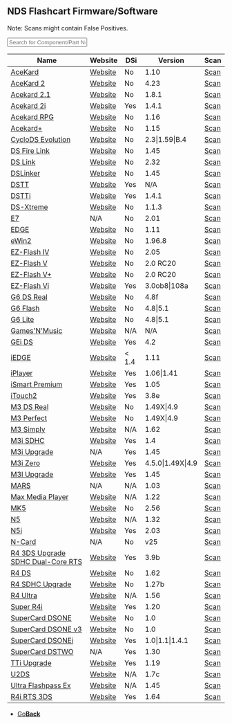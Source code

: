 <link href="table.css" rel="stylesheet">
<script src="jquery-3.2.1.min.js"></script>
<script type="text/javascript" charset="utf8" src="//cdn.datatables.net/1.10.16/js/jquery.dataTables.js"></script>
<script>
$(document).ready( function () {
    $('#FlashTable').DataTable( {
        paging: false,
		searching: true,
		dom: 'tpri'
    } );
} );
</script>

<script>
function searchFunction() {

    var table = $('#FlashTable').DataTable();
	var input = document.getElementById("FlashInput");
    table.search( input.value ).draw();
};
</script>

## NDS Flashcart Firmware/Software

Note: Scans might contain False Positives.

<input type="text" id="FlashInput" onkeyup="searchFunction()" placeholder="Search for Component/Part Number/Specification">

<table id="FlashTable" class="display">
    <thead>
        <tr>
            <th>Name</th>
            <th>Website</th>
			<th>DSi</th>
			<th>Version</th>
			<th>Scan</th>
        </tr>
    </thead>
    <tbody>
    <tr>
	    <td><a href="AceKard.zip">AceKard</a></td>
		<td><a href="http://www.acekard.com">Website</a></td>
		<td>No</td>
		<td>1.10</td>
		<td><a href="https://www.virustotal.com/#/file/88b88e2615f4d20aec63919a9994c1ee940e33388de2bd36340671e1469e2bc1/detection">Scan</a></td>
	</tr>
    <tr>
	    <td><a href="Acekard2.zip">AceKard 2</a></td>
		<td><a href="http://www.acekard.com">Website</a></td>
		<td>No</td>
		<td>4.23</td>
		<td><a href="https://www.virustotal.com/#/file/037ec6bb9f6f56a5bbeaed6aebee578bf14056c02b70fcfdcfdb92c5e69aaa14/detection">Scan</a></td>
	</tr>
    <tr>
	    <td><a href="Acekard21.zip">Acekard 2.1</a></td>
		<td><a href="http://www.acekard.com">Website</a></td>
		<td>No</td>
		<td>1.8.1</td>
		<td><a href="https://www.virustotal.com/#/file/5765a29cfa045cce9b9d5db6ef201c4baf143cf02b067e4de31e12f13594642f/detection">Scan</a></td>
	</tr>
    <tr>
	    <td><a href="Acekard2i.zip">Acekard 2i</a></td>
		<td><a href="http://www.acekard.com">Website</a></td>
		<td>Yes</td>
		<td>1.4.1</td>
		<td><a href="https://www.virustotal.com/#/file/6c7dbe833a0b7835ed4267968e675860ccba0b4d27b845d96902fdc48fa6a0e8/detection">Scan</a></td>
	</tr>
    <tr>
	    <td><a href="AcekardRPG.zip">Acekard RPG</a></td>
		<td><a href="http://www.acekard.com">Website</a></td>
		<td>No</td>
		<td>1.16</td>
		<td><a href="https://www.virustotal.com/#/file/6a2c63cc41db41da15c9eb459f3c0f2f13e803c4d6dece4838d3d7b3b5eeb33f/detection">Scan</a></td>
	</tr>
    <tr>
	    <td><a href="Acekard+.zip">Acekard+</a></td>
		<td><a href="http://www.acekard.com">Website</a></td>
		<td>No</td>
		<td>1.15</td>
		<td><a href="https://www.virustotal.com/#/file/42b415daa454f0705e7ce14a662362130bfd5824c629149f58c4a0e74002b687/detection">Scan</a></td>
	</tr>
    <tr>
	    <td><a href="CycoloDSEvo.zip">CycloDS Evolution</a></td>
		<td><a href="http://www.cyclopsds.com">Website</a></td>
		<td>No</td>
		<td>2.3|1.59|B.4</td>
		<td><a href="https://www.virustotal.com/#/file/ecc4a0fab6cdc9f0c8203a029ae6be5b690f606405d31fc1f33ce9602cb02d93/detection">Scan</a></td>
	</tr>
    <tr>
	    <td><a href="DSFireLink.zip">DS Fire Link</a></td>
		<td><a href="http://dsfirelink.com">Website</a></td>
		<td>No</td>
		<td>1.45</td>
		<td><a href="https://www.virustotal.com/#/file/63ad22aec84e799ea78cf8e069127f8add4d69e83c9ff12cd40b2b29d8fb4f5c/detection">Scan</a></td>
	</tr>
    <tr>
	    <td><a href="DSLink.zip">DS Link</a></td>
		<td><a href="http://www.ds-link.net/">Website</a></td>
		<td>No</td>
		<td>2.32</td>
		<td><a href="https://www.virustotal.com/#/file/e13c9b1c208aabbbefd0c79689d5985a1d0876aaf9b36baecb78ea7fc591ecc5/detection">Scan</a></td>
	</tr>
    <tr>
	    <td><a href="DSLinker.zip">DSLinker</a></td>
		<td><a href="http://www.dslinker.com/">Website</a></td>
		<td>No</td>
		<td>1.45</td>
		<td><a href="https://www.virustotal.com/#/file/53599e749ff0ab7dc3b4dad0511f11fe04eca27948c8410ded48a9b80f279284/detection">Scan</a></td>
	</tr>
    <tr>
	    <td><a href="DSTT.zip">DSTT</a></td>
		<td><a href="http://www.ndstt.com/">Website</a></td>
		<td>Yes</td>
		<td>N/A</td>
		<td><a href="https://www.virustotal.com/#/file/5ff790beb2def9b2d6501aab620bd62b92157015044f2ddd0a429c2cf19685d9/detection">Scan</a></td>
	</tr>
    <tr>
	    <td><a href="DSTTi.zip">DSTTi</a></td>
		<td><a href="http://www.ndstt.com/">Website</a></td>
		<td>Yes</td>
		<td>1.4.1</td>
		<td><a href="https://www.virustotal.com/#/file/5ff790beb2def9b2d6501aab620bd62b92157015044f2ddd0a429c2cf19685d9/detection">Scan</a></td>
	</tr>
    <tr>
	    <td><a href="DS-Xtreme.zip">DS-Xtreme</a></td>
		<td><a href="http://www.ds-x.com/">Website</a></td>
		<td>No</td>
		<td>1.1.3</td>
		<td><a href="https://www.virustotal.com/#/file/42da2af0402216452f76860014af0b332dfe51c48aafb4cb5a03c9601cc6ee76/detection">Scan</a></td>
	</tr>
    <tr>
	    <td><a href="E7.zip">E7</a></td>
		<td>N/A</td>
		<td>No</td>
		<td>2.01</td>
		<td><a href="https://www.virustotal.com/#/file/8177fb04f2a6eee76907f6a6e74355bd87a6e91e83b7f5585519036e20d8fc04/detection">Scan</a></td>
	</tr>
    <tr>
	    <td><a href="EDGE.zip">EDGE</a></td>
		<td><a href="http://www.edge-ds.cn/">Website</a></td>
		<td>No</td>
		<td>1.11</td>
		<td><a href="https://www.virustotal.com/#/file/6ea7ee0e636254a18cfb945933aaa380c265f7bd59d855ce9966e176b230d9e0/detection">Scan</a></td>
	</tr>
    <tr>
	    <td><a href="eWin2.zip">eWin2</a></td>
		<td><a href="http://www.ewin2.net/">Website</a></td>
		<td>No</td>
		<td>1.96.8</td>
		<td><a href="https://www.virustotal.com/#/file/ffd271657722f53e2cda71daaa093e14d8ef9f3d66808ec45837b7c2400ed8ec/detection">Scan</a></td>
	</tr>
    <tr>
	    <td><a href="EZ-FlashIV.zip">EZ-Flash IV</a></td>
		<td><a href="http://www.ezflash.cn/">Website</a></td>
		<td>No</td>
		<td>2.05</td>
		<td><a href="https://www.virustotal.com/#/file/8881506392478848b57c7726924ea8437c6b0cd5b51715577682b563333523c5/detection">Scan</a></td>
	</tr>
    <tr>
	    <td><a href="EZ-FlashV.zip">EZ-Flash V</a></td>
		<td><a href="http://www.ezflash.cn/">Website</a></td>
		<td>No</td>
		<td>2.0 RC20</td>
		<td><a href="https://www.virustotal.com/#/file/21284ae2b6d2601b7474023e58f16663961646bb063492d503b4d19ec8519c15/detection">Scan</a></td>
	</tr>
    <tr>
	    <td><a href="EZ-FlashV.zip">EZ-Flash V+</a></td>
		<td><a href="http://www.ezflash.cn/">Website</a></td>
		<td>No</td>
		<td>2.0 RC20</td>
		<td><a href="https://www.virustotal.com/#/file/21284ae2b6d2601b7474023e58f16663961646bb063492d503b4d19ec8519c15/detection">Scan</a></td>
	</tr>
    <tr>
	    <td><a href="EZ-FlashVi.zip">EZ-Flash Vi</a></td>
		<td><a href="http://www.ezflash.cn/">Website</a></td>
		<td>Yes</td>
		<td>3.0ob8|108a</td>
		<td><a href="https://www.virustotal.com/#/file/5a4ca734c46325861d9f3b2b6efb975ad90de43295670347992d71575bef352c/detection">Scan</a></td>
	</tr>
    <tr>
	    <td><a href="G6DSReal.zip">G6 DS Real</a></td>
		<td><a href="http://www.g6flash.com/">Website</a></td>
		<td>No</td>
		<td>4.8f</td>
		<td><a href="https://www.virustotal.com/#/file/ef4eff8926be19053d763601339fdeaf164133152fdac7b01bec08127315ee74/detection">Scan</a></td>
	</tr>
    <tr>
	    <td><a href="G6Flash.zip">G6 Flash</a></td>
		<td><a href="http://www.g6flash.com/">Website</a></td>
		<td>No</td>
		<td>4.8|5.1</td>
		<td><a href="https://www.virustotal.com/#/file/626e4ad774f4d62d617271971fa7667fceeda11a4cf82256af89a6e754c0338a/detection">Scan</a></td>
	</tr>
    <tr>
	    <td><a href="G6Flash.zip">G6 Lite</a></td>
		<td><a href="http://www.g6flash.com/">Website</a></td>
		<td>No</td>
		<td>4.8|5.1</td>
		<td><a href="https://www.virustotal.com/#/file/626e4ad774f4d62d617271971fa7667fceeda11a4cf82256af89a6e754c0338a/detection">Scan</a></td>
	</tr>
    <tr>
	    <td><a href="GamesNMusic.zip">Games'N'Music</a></td>
		<td><a href="http://us.codejunkies.com/Products/NDS-Games-n-Music__EF000155.aspx">Website</a></td>
		<td>N/A</td>
		<td>N/A</td>
		<td><a href="https://www.virustotal.com/#/file/95a60d70f0d05412afb27ee3f2068f212b5cd6c700e1cd2c0111003f4ad73d86/detection">Scan</a></td>
	</tr>
    <tr>
	    <td><a href="GEiDS.zip">GEi DS</a></td>
		<td><a href="http://www.ge.ndsi.in/">Website</a></td>
		<td>Yes</td>
		<td>4.2</td>
		<td><a href="https://www.virustotal.com/#/file/025af37e5e6d1c5c65d069b753cd95f3cf55c1c263ac9a621e25c6dd9ec7ba21/detection">Scan</a></td>
	</tr>
    <tr>
	    <td><a href="iEDGE.zip">iEDGE</a></td>
		<td><a href="http://www.edge-ds.cn/">Website</a></td>
		<td>< 1.4</td>
		<td>1.11</td>
		<td><a href="https://www.virustotal.com/#/file/3f46f0ca422de4220a9e62a553127650f7e5f58ce1fce7c0b9ff699458f9871b/detection">Scan</a></td>
	</tr>
    <tr>
	    <td><a href="iPlayer.zip">iPlayer</a></td>
		<td><a href="http://www.dsiplayer.com/">Website</a></td>
		<td>Yes</td>
		<td>1.06|1.41</td>
		<td><a href="https://www.virustotal.com/#/file/52920dbf0c2e29d41df0bc7b4531e5dd610719e1bf2653a89f7eb0777451500b/detection">Scan</a></td>
	</tr>
    <tr>
	    <td><a href="iSmartPremium.zip">iSmart Premium</a></td>
		<td><a href="http://ismartds.com">Website</a></td>
		<td>Yes</td>
		<td>1.05</td>
		<td><a href="https://www.virustotal.com/#/file/f2c01d507db8061890636191c02ba52d76bafbc4c07109b4797bd7b2a8dcf283/detection">Scan</a></td>
	</tr>
    <tr>
	    <td><a href="iTouch2.zip">iTouch2</a></td>
		<td><a href="http://www.itouchds.com/">Website</a></td>
		<td>Yes</td>
		<td>3.8e</td>
		<td><a href="https://www.virustotal.com/#/file/762836f15e02cdca4aa44a3b307c6e076c5e12387791222a67a487c30de076e1/detection">Scan</a></td>
	</tr>
    <tr>
	    <td><a href="M3DS.zip">M3 DS Real</a></td>
		<td><a href="http://m3adapter.com">Website</a></td>
		<td>No</td>
		<td>1.49X|4.9</td>
		<td><a href="https://www.virustotal.com/#/file/b4fd80b7a910d9ae86eb46ed8023baf4d985754ef1bedfe0d630f085db1fd1e9/detection">Scan</a></td>
	</tr>
    <tr>
	    <td><a href="M3DS.zip">M3 Perfect</a></td>
		<td><a href="http://m3adapter.com">Website</a></td>
		<td>No</td>
		<td>1.49X|4.9</td>
		<td><a href="https://www.virustotal.com/#/file/b4fd80b7a910d9ae86eb46ed8023baf4d985754ef1bedfe0d630f085db1fd1e9/detection">Scan</a></td>
	</tr>
    <tr>
	    <td><a href="M3Simply.zip">M3 Simply</a></td>
		<td><a href="http://m3adapter.com">Website</a></td>
		<td>N/A</td>
		<td>1.62</td>
		<td><a href="https://www.virustotal.com/#/file/2ff2c74ad99bea334ccb11a523d70bd5c380e8aa8ac6fee66365f89895f9eedc/detection">Scan</a></td>
	</tr>
    <tr>
	    <td><a href="M3iSDHC.zip">M3i SDHC</a></td>
		<td><a href="http://m3isdhc.com/">Website</a></td>
		<td>Yes</td>
		<td>1.4</td>
		<td><a href="https://www.virustotal.com/#/file/8ba574ecb302ede271cb32aa09a03154a5c9e8a3a9e5213e7cbca09665f4062d/detection">Scan</a></td>
	</tr>
    <tr>
	    <td><a href="M3iUpgrade.zip">M3i Upgrade</a></td>
		<td>N/A</td>
		<td>Yes</td>
		<td>1.45</td>
		<td><a href="https://www.virustotal.com/#/file/b2d8e7cf6c1730aaf124ab9741032267dbe25fea38053cbd6ed177c15f97bee0/detection">Scan</a></td>
	</tr>
    <tr>
	    <td><a href="M3iZero.zip">M3i Zero</a></td>
		<td><a href="http://m3adapter.com">Website</a></td>
		<td>Yes</td>
		<td>4.5.0|1.49X|4.9</td>
		<td><a href="https://www.virustotal.com/#/file/3abb9a4b7af96da4ad44cda5dd6880e8c4f16be8e9b944a1cf272db997e9be97/detection">Scan</a></td>
	</tr>
    <tr>
	    <td><a href="M3lUpgrade.zip">M3l Upgrade</a></td>
		<td><a href="http://m3iupgrade.com/">Website</a></td>
		<td>Yes</td>
		<td>1.45</td>
		<td><a href="https://www.virustotal.com/#/file/4ab30ab38876e94b5f387a53f8b7c2dd8154347a59dfa1af930f57a1a123b87f/detection">Scan</a></td>
	</tr>
    <tr>
	    <td><a href="MARS.zip">MARS</a></td>
		<td>N/A</td>
		<td>N/A</td>
		<td>1.03</td>
		<td><a href="https://www.virustotal.com/#/file/eae83fdf02f738d256549156b59b7ffc55b1d999eee775bd70d179d1e20b4a14/detection">Scan</a></td>
	</tr>
    <tr>
	    <td><a href="MaxMediaPlayer.zip">Max Media Player</a></td>
		<td><a href="http://us.codejunkies.com/mpds/index.htm">Website</a></td>
		<td>N/A</td>
		<td>1.22</td>
		<td><a href="https://www.virustotal.com/#/file/525449834667955d61c9498d4cd66b865c28ef9f2edbcfaf11c28320185124a6/detection">Scan</a></td>
	</tr>
    <tr>
	    <td><a href="MK5.zip">MK5</a></td>
		<td><a href="http://www.neoflash.com">Website</a></td>
		<td>No</td>
		<td>2.56</td>
		<td><a href="https://www.virustotal.com/#/file/7b3ad8014471443a6501ff4de68f0222322dcc6324069c27cbf2cb6614e12472/detection">Scan</a></td>
	</tr>
    <tr>
	    <td><a href="N5.zip">N5</a></td>
		<td><a href="http://www.dsn5.com/EN-N5/n5-en.htm">Website</a></td>
		<td>N/A</td>
		<td>1.32</td>
		<td><a href="https://www.virustotal.com/#/file/fb2e9b0a72fc08bd06f53d53d28a8a5d7d2501eb8c7a70185c2cb1b73ae2b1d0/detection">Scan</a></td>
	</tr>
    <tr>
	    <td><a href="N5i.zip">N5i</a></td>
		<td><a href="http://www.dsn5.com/EN-N5/n5-en.htm">Website</a></td>
		<td>Yes</td>
		<td>2.03</td>
		<td><a href="https://www.virustotal.com/#/file/9506fefc273ef3f2c751adb332813fb1aca20b2b5c4b6f9365c513c87e069d6b/detection">Scan</a></td>
	</tr>
    <tr>
	    <td><a href="N-Card.zip">N-Card</a></td>
		<td>N/A</td>
		<td>No</td>
		<td>v25</td>
		<td><a href="https://www.virustotal.com/#/file/e88ae06f7ea692aae7814d2b5dc7257ba60ef9838cac40acebc375eac530e7c8/detection">Scan</a></td>
	</tr>
    <tr>
	    <td><a href="R43DS.zip">R4 3DS Upgrade SDHC Dual-Core RTS</a></td>
		<td><a href="http://r4-usas.com/">Website</a></td>
		<td>Yes</td>
		<td>3.9b</td>
		<td><a href="https://www.virustotal.com/#/file/87199364c910763689d0497ddec36d83f6169a1d613e831cb00980ab3162dc00/detection">Scan</a></td>
	</tr>
    <tr>
	    <td><a href="R4DS.zip">R4 DS</a></td>
		<td><a href="http://www.r4ds.com/">Website</a></td>
		<td>No</td>
		<td>1.62</td>
		<td><a href="https://www.virustotal.com/#/file/5c4dc90c03ebd82af786deefbcbf80940dc21e1159379db8448d962de9de9c07/detection">Scan</a></td>
	</tr>
    <tr>
	    <td><a href="R4SDHCUpgrade.zip">R4 SDHC Upgrade</a></td>
		<td><a href="http://www.r4i-sdhc.com/">Website</a></td>
		<td>No</td>
		<td>1.27b</td>
		<td><a href="https://www.virustotal.com/#/file/6668835406235ba2b215db811f8b25616c554770e99fa178617b2dbb02a96e33/detection">Scan</a></td>
	</tr>
    <tr>
	    <td><a href="R4Ultra.zip">R4 Ultra</a></td>
		<td><a href="http://www.r4ultra.com">Website</a></td>
		<td>N/A</td>
		<td>1.56</td>
		<td><a href="https://www.virustotal.com/#/file/cc17c9d1156f2d6549be3dc1eb962276d495f8c7ef0e94b5f1b9aa885b555778/detection">Scan</a></td>
	</tr>
    <tr>
	    <td><a href="SuperR4i.zip">Super R4i</a></td>
		<td><a href="http://www.super4i.com/">Website</a></td>
		<td>Yes</td>
		<td>1.20</td>
		<td><a href="https://www.virustotal.com/#/file/d29fb6c767c7e0561625b8edc3ea7658548e1cf6294820aea416025365ea99ff/detection">Scan</a></td>
	</tr>
    <tr>
	    <td><a href="SuperCardDSONE.zip">SuperCard DSONE</a></td>
		<td><a href="http://eng.supercard.sc/">Website</a></td>
		<td>No</td>
		<td>1.0</td>
		<td><a href="https://www.virustotal.com/#/file/976d949f38d2e0eb04c59f9e1a63842a80257bda2971be86c22078c027b06607/detection">Scan</a></td>
	</tr>
    <tr>
	    <td><a href="SuperCardDSONE.zip">SuperCard DSONE v3</a></td>
		<td><a href="http://eng.supercard.sc/">Website</a></td>
		<td>No</td>
		<td>1.0</td>
		<td><a href="https://www.virustotal.com/#/file/976d949f38d2e0eb04c59f9e1a63842a80257bda2971be86c22078c027b06607/detection">Scan</a></td>
	</tr>
    <tr>
	    <td><a href="SuperCardDSONEi.zip">SuperCard DSONEi</a></td>
		<td><a href="http://eng.supercard.sc/">Website</a></td>
		<td>Yes</td>
		<td>1.0|1.1|1.4.1</td>
		<td><a href="https://www.virustotal.com/#/file/be4e5174942947c28823c57dcd9227361b9a6b8135c3d4357a3c171eaf619872/detection">Scan</a></td>
	</tr>
    <tr>
	    <td><a href="SuperCardDSTWO.zip">SuperCard DSTWO</a></td>
		<td>N/A</td>
		<td>Yes</td>
		<td>1.30</td>
		<td><a href="https://www.virustotal.com/#/file/61157adf51692dd680320c1e9e39516c894ee5c8ebee9d1a29eadd8bb06785a0/detection">Scan</a></td>
	</tr>
    <tr>
	    <td><a href="TTiUpgrade.zip">TTi Upgrade</a></td>
		<td><a href="http://www.nds-tti.com">Website</a></td>
		<td>Yes</td>
		<td>1.19</td>
		<td><a href="https://www.virustotal.com/#/file/167bb060fe7588c1afd649aabd388489c71ccf2f8f3b55e25969fa01418e4f09/detection">Scan</a></td>
	</tr>
    <tr>
	    <td><a href="U2DS.zip">U2DS</a></td>
		<td><a href="http://www.u2ds.com/">Website</a></td>
		<td>N/A</td>
		<td>1.7c</td>
		<td><a href="https://www.virustotal.com/#/file/2d971101b40188b980a443d1f82bfdd183e8af73ab2d60612994aba93462ac08/detection">Scan</a></td>
	</tr>
    <tr>
	    <td><a href="UltraFlashpassEx.zip">Ultra Flashpass Ex</a></td>
		<td><a href="http://www.ndsgba.net/">Website</a></td>
		<td>N/A</td>
		<td>1.45</td>
		<td><a href="https://www.virustotal.com/#/file/e22c40e6bc5f95814580ef4f9f4b179df09c5ad0683d8fd52062519ac1180617/detection">Scan</a></td>
	</tr>
    <tr>
	    <td><a href="R4i_RTS_3DS.zip">R4i RTS 3DS</a></td>
		<td><a href="http://r4ids.cn/">Website</a></td>
		<td>Yes</td>
		<td>1.64</td>
		<td><a href="https://www.virustotal.com/#/file/5e36a6389b2641bf2569d3e232c4ef3cdd452a5f7d5d8c93aae5a0bd56d678cd/detection">Scan</a></td>
	</tr>
 </tbody>
</table>

<onebutton>
<ul>
            <li><a href="../">Go<strong>Back</strong></a></li>
          </ul>
</onebutton>
